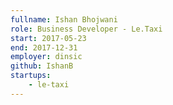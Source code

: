 ```yaml
---
fullname: Ishan Bhojwani
role: Business Developer - Le.Taxi
start: 2017-05-23
end: 2017-12-31
employer: dinsic
github: IshanB
startups:
    - le-taxi
---
```

